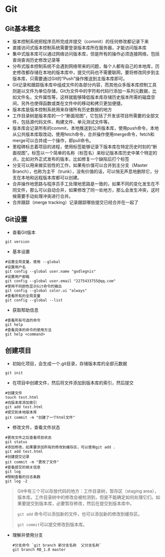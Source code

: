 # Git 

## Git基本概念

+ 版本控制系统把程序员所完成并提交（commit）的任何修改都记录下来
+ 直接访问式版本控制系统需要登录版本库所在服务器，才能访问版本库
+ 集中式版本库可以通过网络访问版本库，但是所有的操作必须连接网络，包括查询查询历史修改记录等
+ 分布式版本控制系统不会遇到网络带来的问题，每个人都有自己的本地库，历史修改都存储在本地的版本库中，提交代码也不需要联网，要将修改同步到主版本库，只需要通过Git的“Push”操作推送到主版本库即可。
+ Git记录和跟踪版本库中组成文件的各部分内容，而其他众多版本库控制工具则是以文件为单位存储，Git为文件中的字符和代码行添加一系列元数据，比如文件名，文件属性等，这样就能够降低版本库存储历史版本所需的磁盘空间，另外也使得函数或类在文件中的移动和拷贝更加便捷。
+ 版本库是版本控制系统用来存储所有历史数据的地方
+ 工作目录树是版本库的一个“断面视图”，它包括了开发该项目所需要的全部文件，包括源代码文件、构建文件、单元测试文件等。
+ 版本库会记录所有的commit，本地推送到公共版本库，使用push命令，本地从公共版本库取改动，使用fetch命令，合并操作使用merge命令，fetch和merge可以合并成一个操作，即pull命令。
+ 里程碑标志着项目的进程，使用标签能够记录下版本库在特定历史时刻的“断面视图”。标签以一个简单的名称（标签名）来标记版本库历史中某个特定的点，比如对外正式发布的版本，比如修复一个缺陷后打个标签
+ 分支可以用来做实验性的工作，如果有价值可以合并到主分支（Master Branch），也称为主干（trunk），没有价值的话，可以悄无声息地删除它，分支在本地和远程版本库都可以创建。
+ 合并操作地思路与程序员手工处理地思路是一致的，如果不同的变化发生在不同文件，那么可以自动合并，如果修改了同一处地方，那么会发生冲突，这时候需要手动处理冲突进行合并。
+ 合并跟踪（merge tracking）记录跟踪哪些提交已经合并在一起了

## Git设置

+ 查看Git版本

```shell
git version
```

+ 基本设置

```shell
#设置全局变量，使用 --global
#设置用户名
git config --global user.name "godlegnis"
#设置用户邮箱
git config --global user.email "2275433755@qq.com"
#使用不同颜色显示Git命令的输出
git config --global color.ui "always"
#查看所有的全局变量
git config --global --list
```

+ 获取帮助信息

````shell
#查看所有可选的命令
git help
#查看具体的命令的使用方法
git help <command>
````

## 创建项目

+ 初始化项目，会生成一个.git目录，存储版本库的全部元数据

```shell
git init
```

+ 在项目中创建文件，然后将文件添加到版本库的索引，然后提交

```shell
#创建文件
touch test.html
#向版本库添加索引
git add test.html
#提交到本地版本库
git commit -m "创建了一个html文件"
```

+ 修改文件，查看文件状态

```shell
#更改文件之后查看项目状态
git status
#添加修改，如果要添加所有的修改到缓存区，可以使用git add .
git add test.html
#创建提交记录
git commit -m "更改了文件"
#查看提交的相关信息
git log
#限制查看的日志条数
git log -2
```

> Git中有三个可以存放代码的地方：工作目录树，暂存区（staging area），版本库。工作目录树中的修改会被检测到，但是不能确定如何处理它们。如果要提交到版本库，必要暂存修改，然后在提交到版本库中。
>
> `git add` 命令可以添加新的文件，也可以添加新的修改到缓存区。
>
> `git commit`可以提交修改到版本库。

+ 理解并使用分支

  ```shell
  #分支命令 `git branch 新分支名称  父分支名称`
  git branch RB_1.0 master
  
  ```

  